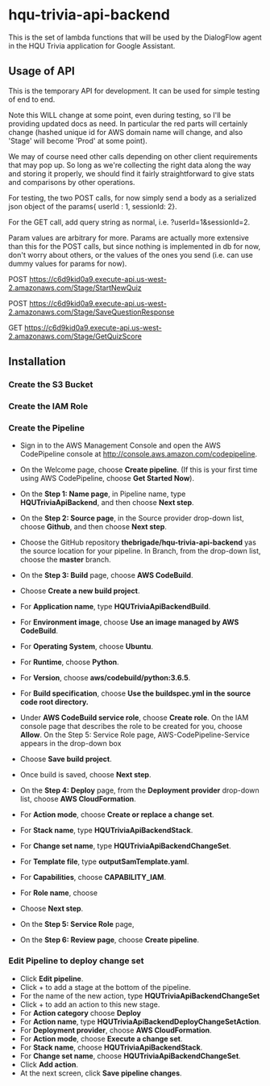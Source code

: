 # hqu-trivia-api-backend
This is the set of lambda functions that will be used by the DialogFlow agent in the HQU Trivia application for Google Assistant. 

## Usage of API

This is the temporary API for development. It can be used for simple testing of end to end. 

Note this WILL change at some point, even during testing, so I'll be providing updated docs as need. In particular the red parts will certainly change (hashed unique id for AWS domain name will change, and also 'Stage' will become 'Prod' at some point). 

We may of course need other calls depending on other client requirements that may pop up. So long as we're collecting the right data along the way and storing it properly, we should find it fairly straightforward to give stats and comparisons by other operations.

For testing, the two POST calls, for now simply send a body as a serialized json object of the params{ userId : 1, sessionId: 2}.

For the GET call, add query string as normal, i.e. 
?userId=1&sessionId=2. 

Param values are arbitrary for more. Params are actually more extensive than this for the POST calls, but since nothing is implemented in db for now, don't worry about others, or the values of the ones you send (i.e. can use dummy values for params for now).

POST https://c6d9kid0a9.execute-api.us-west-2.amazonaws.com/Stage/StartNewQuiz

POST https://c6d9kid0a9.execute-api.us-west-2.amazonaws.com/Stage/SaveQuestionResponse

GET https://c6d9kid0a9.execute-api.us-west-2.amazonaws.com/Stage/GetQuizScore 

## Installation

### Create the S3 Bucket

### Create the IAM Role

### Create the Pipeline

* Sign in to the AWS Management Console and open the AWS CodePipeline console at http://console.aws.amazon.com/codepipeline.
* On the Welcome page, choose **Create pipeline**. (If this is your first time using AWS CodePipeline, choose **Get Started Now**).
* On the **Step 1: Name page**, in Pipeline name, type **HQUTriviaApiBackend**, and then choose **Next step**.

* On the **Step 2: Source page**, in the Source provider drop-down list, choose **Github**, and then choose **Next step**.

* Choose the GitHub repository **thebrigade/hqu-trivia-api-backend** yas the source location for your pipeline. In Branch, from the drop-down list, choose the **master** branch.

* On the **Step 3: Build** page,  choose **AWS CodeBuild**.
* Choose **Create a new build project**.
* For **Application name**, type **HQUTriviaApiBackendBuild**.
* For **Environment image**, choose **Use an image managed by AWS CodeBuild**.
* For **Operating System**, choose **Ubuntu**.
* For **Runtime**, choose **Python**.
* For **Version**, choose **aws/codebuild/python:3.6.5**.
* For **Build specification**, choose **Use the buildspec.yml in the source code root directory.**
* Under **AWS CodeBuild service role**,  choose **Create role**. On the IAM console page that describes the role to be created for you, choose **Allow**. On the Step 5: Service Role page, AWS-CodePipeline-Service appears in the drop-down box
* Choose **Save build project**.
* Once build is saved, choose **Next step**.
* On the **Step 4: Deploy** page, from the **Deployment provider** drop-down list, choose **AWS CloudFormation**.
* For **Action mode**, choose **Create or replace a change set**.
* For **Stack name**, type **HQUTriviaApiBackendStack**.
* For **Change set name**, type **HQUTriviaApiBackendChangeSet**.
* For **Template file**, type **outputSamTemplate.yaml**.
* For **Capabilities**, choose **CAPABILITY_IAM**.
* For **Role name**, choose
* Choose **Next step**.

* On the **Step 5: Service Role** page,
* On the **Step 6: Review page**, choose **Create pipeline**.

### Edit Pipeline to deploy change set
* Click **Edit pipeline**.
* Click + to add a stage at the bottom of the pipeline. 
* For the name of the new action, type **HQUTriviaApiBackendChangeSet**
* Click + to add an action to this new stage.
* For **Action category** choose **Deploy**
* For **Action name**, type **HQUTriviaApiBackendDeployChangeSetAction**.
* For **Deployment provider**, choose **AWS CloudFormation**.
* For **Action mode**, choose **Execute a change set**.
* For **Stack name**, choose **HQUTriviaApiBackendStack**.
* For **Change set name**, choose **HQUTriviaApiBackendChangeSet**.
* Click **Add action**.
* At the next screen, click **Save pipeline changes**.



